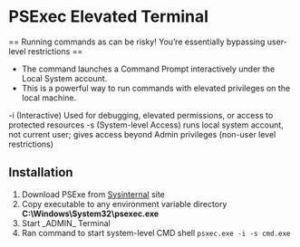 # PSExec Elevated Terminal

== Running commands as  can be risky! You’re essentially bypassing user-level restrictions ==

- The command  launches a Command Prompt interactively under the Local System account. 
- This is a powerful way to run commands with elevated privileges on the local machine.

-i (Interactive) Used for debugging, elevated permissions, or access to protected resources
-s (System-level Access) runs local system account, not current user; gives access beyond Admin privileges (non-user level restrictions)

## Installation
1. Download PSExe from [Sysinternal](https://learn.microsoft.com/en-us/sysinternals/downloads/psexec) site
2. Copy executable to any environment variable directory 
    **C:\Windows\System32\psexec.exe**
3. Start \_ADMIN\_ Terminal
4. Ran command to start system-level CMD shell 
    `psxec.exe -i -s cmd.exe`


